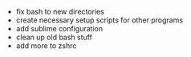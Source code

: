 * fix bash to new directories
* create necessary setup scripts for other programs
* add sublime configuration
* clean up old bash stuff
* add more to zshrc
